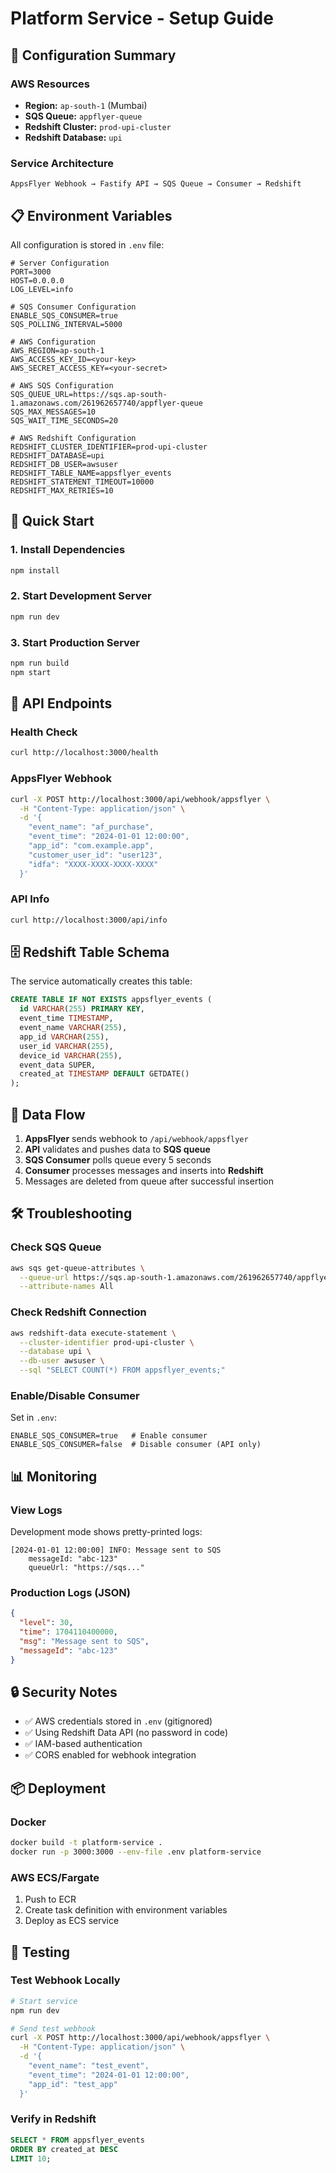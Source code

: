 # Platform Service - Setup Guide

## 🔐 Configuration Summary

### AWS Resources
- **Region:** `ap-south-1` (Mumbai)
- **SQS Queue:** `appflyer-queue`
- **Redshift Cluster:** `prod-upi-cluster`
- **Redshift Database:** `upi`

### Service Architecture
```
AppsFlyer Webhook → Fastify API → SQS Queue → Consumer → Redshift
```

## 📋 Environment Variables

All configuration is stored in `.env` file:

```env
# Server Configuration
PORT=3000
HOST=0.0.0.0
LOG_LEVEL=info

# SQS Consumer Configuration
ENABLE_SQS_CONSUMER=true
SQS_POLLING_INTERVAL=5000

# AWS Configuration
AWS_REGION=ap-south-1
AWS_ACCESS_KEY_ID=<your-key>
AWS_SECRET_ACCESS_KEY=<your-secret>

# AWS SQS Configuration
SQS_QUEUE_URL=https://sqs.ap-south-1.amazonaws.com/261962657740/appflyer-queue
SQS_MAX_MESSAGES=10
SQS_WAIT_TIME_SECONDS=20

# AWS Redshift Configuration
REDSHIFT_CLUSTER_IDENTIFIER=prod-upi-cluster
REDSHIFT_DATABASE=upi
REDSHIFT_DB_USER=awsuser
REDSHIFT_TABLE_NAME=appsflyer_events
REDSHIFT_STATEMENT_TIMEOUT=10000
REDSHIFT_MAX_RETRIES=10
```

## 🚀 Quick Start

### 1. Install Dependencies
```bash
npm install
```

### 2. Start Development Server
```bash
npm run dev
```

### 3. Start Production Server
```bash
npm run build
npm start
```

## 📡 API Endpoints

### Health Check
```bash
curl http://localhost:3000/health
```

### AppsFlyer Webhook
```bash
curl -X POST http://localhost:3000/api/webhook/appsflyer \
  -H "Content-Type: application/json" \
  -d '{
    "event_name": "af_purchase",
    "event_time": "2024-01-01 12:00:00",
    "app_id": "com.example.app",
    "customer_user_id": "user123",
    "idfa": "XXXX-XXXX-XXXX-XXXX"
  }'
```

### API Info
```bash
curl http://localhost:3000/api/info
```

## 🗄️ Redshift Table Schema

The service automatically creates this table:

```sql
CREATE TABLE IF NOT EXISTS appsflyer_events (
  id VARCHAR(255) PRIMARY KEY,
  event_time TIMESTAMP,
  event_name VARCHAR(255),
  app_id VARCHAR(255),
  user_id VARCHAR(255),
  device_id VARCHAR(255),
  event_data SUPER,
  created_at TIMESTAMP DEFAULT GETDATE()
);
```

## 🔄 Data Flow

1. **AppsFlyer** sends webhook to `/api/webhook/appsflyer`
2. **API** validates and pushes data to **SQS queue**
3. **SQS Consumer** polls queue every 5 seconds
4. **Consumer** processes messages and inserts into **Redshift**
5. Messages are deleted from queue after successful insertion

## 🛠️ Troubleshooting

### Check SQS Queue
```bash
aws sqs get-queue-attributes \
  --queue-url https://sqs.ap-south-1.amazonaws.com/261962657740/appflyer-queue \
  --attribute-names All
```

### Check Redshift Connection
```bash
aws redshift-data execute-statement \
  --cluster-identifier prod-upi-cluster \
  --database upi \
  --db-user awsuser \
  --sql "SELECT COUNT(*) FROM appsflyer_events;"
```

### Enable/Disable Consumer
Set in `.env`:
```env
ENABLE_SQS_CONSUMER=true   # Enable consumer
ENABLE_SQS_CONSUMER=false  # Disable consumer (API only)
```

## 📊 Monitoring

### View Logs
Development mode shows pretty-printed logs:
```
[2024-01-01 12:00:00] INFO: Message sent to SQS
    messageId: "abc-123"
    queueUrl: "https://sqs..."
```

### Production Logs (JSON)
```json
{
  "level": 30,
  "time": 1704110400000,
  "msg": "Message sent to SQS",
  "messageId": "abc-123"
}
```

## 🔒 Security Notes

- ✅ AWS credentials stored in `.env` (gitignored)
- ✅ Using Redshift Data API (no password in code)
- ✅ IAM-based authentication
- ✅ CORS enabled for webhook integration

## 📦 Deployment

### Docker
```bash
docker build -t platform-service .
docker run -p 3000:3000 --env-file .env platform-service
```

### AWS ECS/Fargate
1. Push to ECR
2. Create task definition with environment variables
3. Deploy as ECS service

## 🧪 Testing

### Test Webhook Locally
```bash
# Start service
npm run dev

# Send test webhook
curl -X POST http://localhost:3000/api/webhook/appsflyer \
  -H "Content-Type: application/json" \
  -d '{
    "event_name": "test_event",
    "event_time": "2024-01-01 12:00:00",
    "app_id": "test_app"
  }'
```

### Verify in Redshift
```sql
SELECT * FROM appsflyer_events 
ORDER BY created_at DESC 
LIMIT 10;
```

